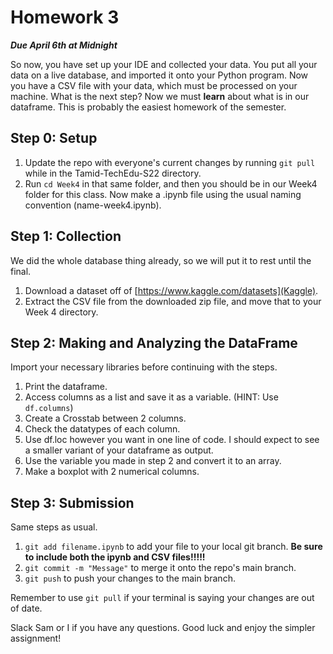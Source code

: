 # Homework 3 #
***Due April 6th at Midnight***

So now, you have set up your IDE and collected your data. You put all your data on a live database, and imported it onto your Python program. Now you have a CSV file with your data, which must be processed on your machine. What is the next step? Now we must **learn** about what is in our dataframe. This is probably the easiest homework of the semester.

## Step 0: Setup ##
1. Update the repo with everyone's current changes by running ```git pull``` while in the Tamid-TechEdu-S22 directory.
2. Run ```cd Week4``` in that same folder, and then you should be in our Week4 folder for this class.
Now make a .ipynb file using the usual naming convention (name-week4.ipynb).

## Step 1: Collection ##
We did the whole database thing already, so we will put it to rest until the final.
1. Download a dataset off of [https://www.kaggle.com/datasets](Kaggle).
2. Extract the CSV file from the downloaded zip file, and move that to your Week 4 directory.

## Step 2: Making and Analyzing the DataFrame ##
Import your necessary libraries before continuing with the steps.
1. Print the dataframe.
2. Access columns as a list and save it as a variable. (HINT: Use ```df.columns```)
3. Create a Crosstab between 2 columns.
4. Check the datatypes of each column.
5. Use df.loc however you want in one line of code. I should expect to see a smaller variant of your dataframe as output.
6. Use the variable you made in step 2 and convert it to an array.
7. Make a boxplot with 2 numerical columns.

## Step 3: Submission ##
Same steps as usual.
1. ```git add filename.ipynb``` to add your file to your local git branch. **Be sure to include both the ipynb and CSV files!!!!!** 
2. ```git commit -m "Message"``` to merge it onto the repo's main branch.
3. ```git push``` to push your changes to the main branch.

Remember to use ```git pull``` if your terminal is saying your changes are out of date.

Slack Sam or I if you have any questions. Good luck and enjoy the simpler assignment!
